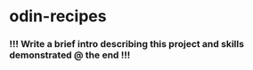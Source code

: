 # odin-recipes

### !!! Write a brief intro describing this project and skills demonstrated @ the end !!!

